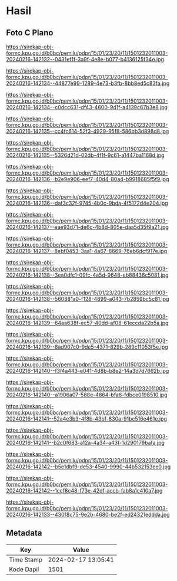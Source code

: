 # Hasil

## Foto C Plano

https://sirekap-obj-formc.kpu.go.id/b0bc/pemilu/pdpr/15/01/23/20/11/1501232011003-20240216-142132--0431ef1f-3a9f-4e8e-b077-b4136125f34e.jpg

https://sirekap-obj-formc.kpu.go.id/b0bc/pemilu/pdpr/15/01/23/20/11/1501232011003-20240216-142134--44877e99-1289-4e73-b3fb-8bb8ed5c83fa.jpg

https://sirekap-obj-formc.kpu.go.id/b0bc/pemilu/pdpr/15/01/23/20/11/1501232011003-20240216-142134--c0dcc631-df43-4600-9d1f-a4139c67b3e8.jpg

https://sirekap-obj-formc.kpu.go.id/b0bc/pemilu/pdpr/15/01/23/20/11/1501232011003-20240216-142135--cc4fc614-52f3-4929-95f8-586bb3d898d8.jpg

https://sirekap-obj-formc.kpu.go.id/b0bc/pemilu/pdpr/15/01/23/20/11/1501232011003-20240216-142135--5326d21d-02db-4f1f-9c61-a1447ba1168d.jpg

https://sirekap-obj-formc.kpu.go.id/b0bc/pemilu/pdpr/15/01/23/20/11/1501232011003-20240216-142136--b2e9e906-eef7-40d4-80a4-b9918685f5f9.jpg

https://sirekap-obj-formc.kpu.go.id/b0bc/pemilu/pdpr/15/01/23/20/11/1501232011003-20240216-142136--daf3c32f-9745-4b0c-9bda-4f5172d4e204.jpg

https://sirekap-obj-formc.kpu.go.id/b0bc/pemilu/pdpr/15/01/23/20/11/1501232011003-20240216-142137--eae93d71-de6c-4b8d-805e-daa5d35f9a21.jpg

https://sirekap-obj-formc.kpu.go.id/b0bc/pemilu/pdpr/15/01/23/20/11/1501232011003-20240216-142137--8ebf0453-3aa1-4a67-8669-76eb6dcf917e.jpg

https://sirekap-obj-formc.kpu.go.id/b0bc/pemilu/pdpr/15/01/23/20/11/1501232011003-20240216-142138--3ea0dfc1-09fc-4a5d-9648-eb88436c5081.jpg

https://sirekap-obj-formc.kpu.go.id/b0bc/pemilu/pdpr/15/01/23/20/11/1501232011003-20240216-142138--560881a0-f128-4899-a043-7b2859bc5c81.jpg

https://sirekap-obj-formc.kpu.go.id/b0bc/pemilu/pdpr/15/01/23/20/11/1501232011003-20240216-142139--64aa638f-ec57-40dd-af08-61eccda22b5a.jpg

https://sirekap-obj-formc.kpu.go.id/b0bc/pemilu/pdpr/15/01/23/20/11/1501232011003-20240216-142139--8ad907c0-9de5-4371-829b-289c11053f5e.jpg

https://sirekap-obj-formc.kpu.go.id/b0bc/pemilu/pdpr/15/01/23/20/11/1501232011003-20240216-142140--f3f4a443-e041-4d8b-b8e2-14a3d7d7662b.jpg

https://sirekap-obj-formc.kpu.go.id/b0bc/pemilu/pdpr/15/01/23/20/11/1501232011003-20240216-142140--a1906a07-588e-4864-bfa6-fdbce0198510.jpg

https://sirekap-obj-formc.kpu.go.id/b0bc/pemilu/pdpr/15/01/23/20/11/1501232011003-20240216-142141--52a4e3b3-4f8b-43bf-830a-91bc516e461e.jpg

https://sirekap-obj-formc.kpu.go.id/b0bc/pemilu/pdpr/15/01/23/20/11/1501232011003-20240216-142141--b2c0f683-a12a-4a34-a43f-1d290179bafa.jpg

https://sirekap-obj-formc.kpu.go.id/b0bc/pemilu/pdpr/15/01/23/20/11/1501232011003-20240216-142142--b5e1dbf9-de53-4540-9990-44b532153ee0.jpg

https://sirekap-obj-formc.kpu.go.id/b0bc/pemilu/pdpr/15/01/23/20/11/1501232011003-20240216-142142--1ccf8c48-f73e-42df-accb-fab8a1c410a7.jpg

https://sirekap-obj-formc.kpu.go.id/b0bc/pemilu/pdpr/15/01/23/20/11/1501232011003-20240216-142133--430f8c75-9e2b-4680-be2f-ed24321eddda.jpg


## Metadata

| Key        | Value               |
| ---------- | ------------------- |
| Time Stamp | 2024-02-17 13:05:41 |
| Kode Dapil | 1501                |



